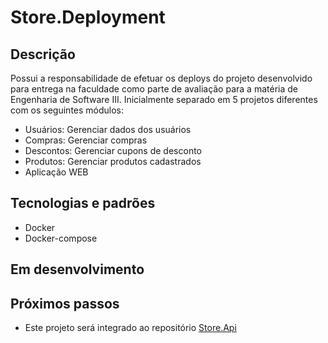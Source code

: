 # Store.Deployment

## Descrição
Possui a responsabilidade de efetuar os deploys do projeto desenvolvido para entrega na faculdade como parte de avaliação para a matéria de Engenharia de Software III. Inicialmente separado em 5 projetos diferentes com os seguintes módulos:
 - Usuários: Gerenciar dados dos usuários
 - Compras: Gerenciar compras
 - Descontos: Gerenciar cupons de desconto
 - Produtos: Gerenciar produtos cadastrados
 - Aplicação WEB

## Tecnologias e padrões
 - Docker
 - Docker-compose

## Em desenvolvimento

## Próximos passos
- Este projeto será integrado ao repositório [Store.Api](https://github.com/AlexandreBetassa/Store.Api)

